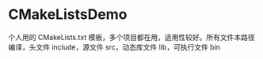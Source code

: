 # CMakeListsDemo
个人用的 CMakeLists.txt 模板，多个项目都在用，适用性较好。所有文件本路径编译，头文件 include，源文件 src，动态库文件 lib，可执行文件 bin
